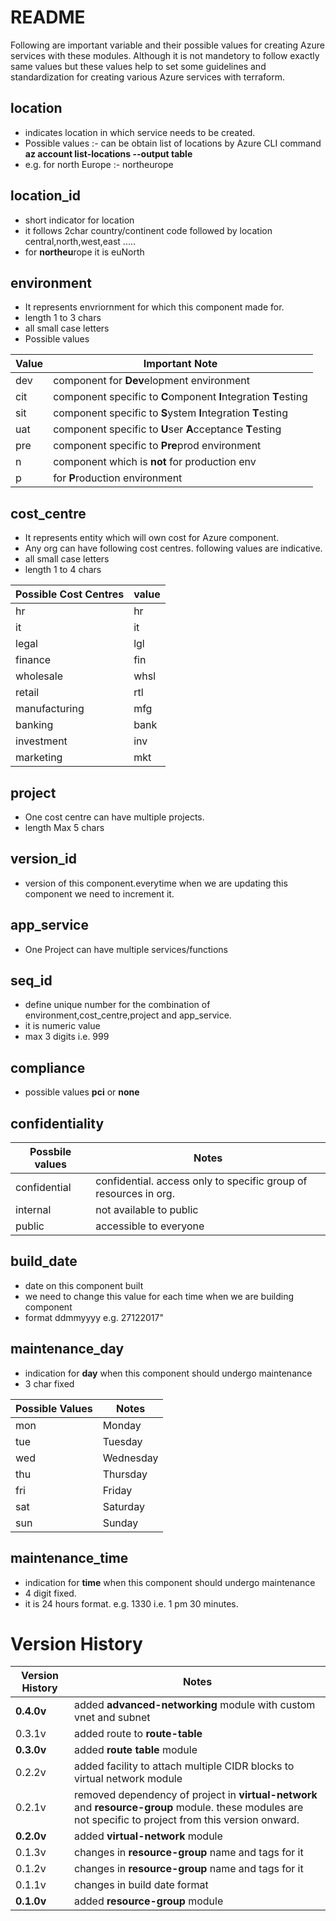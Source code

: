 # README #
Following are important variable and their possible values for creating Azure services with these modules.
Although it is not mandetory to follow exactly same values but these values help to set some guidelines and standardization for creating various Azure services with terraform.



## location ##
* indicates location in which service needs to be created.
* Possible values :- can be obtain list of locations by Azure CLI command **az account list-locations --output table**
* e.g. for north Europe :- northeurope

## location_id ##
* short indicator for location
* it follows 2char country/continent code followed by location central,north,west,east .....
* for **northeu**rope it is  euNorth



## environment ##
* It represents envriornment for which this component made for. 
* length 1 to 3 chars
* all small case letters
* Possible values

Value  | Important Note
------------- | -------------
dev  | 	component for **Dev**elopment environment
cit  | 	component specific to **C**omponent **I**ntegration **T**esting
sit  | 	component specific to **S**ystem **I**ntegration **T**esting
uat  | 	component specific to **U**ser **A**cceptance **T**esting
pre	 | 	component specific to **Pre**prod environment
n    |	component which is **not** for production env
p    |	for **P**roduction environment

## cost_centre ##
* It represents entity which will own cost for Azure component.
* Any org can have following cost centres. following values are indicative.
* all small case letters
* length 1 to 4 chars

Possible Cost Centres	|value
---------------------	|----
hr			|hr|
it			|it|
legal			|lgl|
finance			|fin|
wholesale		|whsl|
retail			|rtl|
manufacturing		|mfg|
banking			|bank|
investment		|inv|
marketing		|mkt|

## project ##
* One cost centre can have multiple projects.
* length  Max 5 chars

## version_id ##
* version of this component.everytime when we are updating this component we need to increment it.

## app_service ##
* One Project can have multiple services/functions
 
## seq_id ##
* define unique number for the combination of environment,cost_centre,project and app_service.
* it is numeric value
* max 3 digits i.e. 999

## compliance ##
* possible values **pci** or **none**

## confidentiality ##
Possbile values |Notes
----------------|---------------------------------------------------------------
confidential 	| confidential. access only to specific group of resources in org.
internal 	| not available to public
public		| accessible to everyone

## build_date ##
* date on this component built
* we need to change this value for each time when we are building component
* format ddmmyyyy e.g. 27122017"

## maintenance_day ##
* indication for **day** when this component should undergo maintenance
* 3 char fixed

Possible Values | Notes
----------------|--------
mon		|Monday
tue		|Tuesday
wed		|Wednesday
thu		|Thursday
fri		|Friday
sat		|Saturday
sun		|Sunday

## maintenance_time ##
* indication for **time** when this component should undergo maintenance
* 4 digit fixed.
* it is 24 hours format. e.g. 1330 i.e. 1 pm 30 minutes.

# Version History #
Version History | Notes
----------------|--------
**0.4.0v**	|added **advanced-networking** module with custom vnet and subnet
0.3.1v		|added route to **route-table**
**0.3.0v**	|added **route table** module 
0.2.2v		|added facility to attach multiple CIDR blocks to virtual network module
0.2.1v		|removed dependency of project in **virtual-network** and **resource-group** module. these modules are not specific to project from this version onward.
**0.2.0v**	|added **virtual-network** module
0.1.3v		|changes in **resource-group** name and tags for it
0.1.2v		|changes in **resource-group** name and tags for it
0.1.1v		|changes in build date format
**0.1.0v**	|added **resource-group** module

